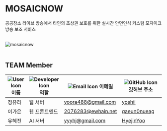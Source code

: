 
# MOSAICNOW
공공장소 라이브 방송에서 타인의 초상권 보호를 위한 실시간 안면인식 커스텀 모자이크 방송 보조 서비스 
<br><br>

![mosaicnow](https://github.com/EwhaEmoji27/.github/assets/113421649/2f59d92c-5708-4917-a32a-a775fca531f0)
<br><br>
## TEAM Member


|  ![User Icon](https://img.icons8.com/fluency/16/000000/user-male-circle.png) 이름       | ![Developer Icon](https://img.icons8.com/fluency/16/000000/source-code.png) 역할          | ![Email Icon](https://img.icons8.com/fluency/16/000000/email-open.png) 이메일                                   | ![GitHub Icon](https://img.icons8.com/fluency/16/000000/github.png) 깃허브 주소                           |
|------------|---------------|------------------------------------------|----------------------------------------|
| 정유라 | 웹 서버 | yoora488@gmail.com |[yoshii](https://github.com/yooksj13) |
|  이가은 | 웹 프론트엔드 | 2076283@ewhain.net |  [gaeun0nueag](https://github.com/gaeun0nueag) |
|  유혜진 | AI 서버 | yyyhj@gmail.com | [HyejinYoo](https://github.com/HyejinYoo) |



